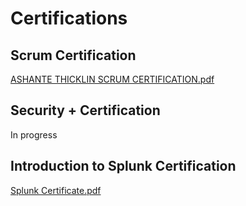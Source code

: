 # Certifications

## Scrum Certification 
[ASHANTE THICKLIN SCRUM CERTIFICATION.pdf](https://github.com/user-attachments/files/17321011/ASHANTE.THICKLIN.SCRUM.CERTIFICATION.pdf)


## Security + Certification
In progress

## Introduction to Splunk Certification
[Splunk Certificate.pdf](https://github.com/user-attachments/files/17321013/Splunk.Certificate.pdf)


